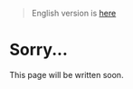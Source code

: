 > English version is [here](https://doc.poac.pm/en/guide/poac-toml-vs-poac-lock.html)

# Sorry...
This page will be written soon.
